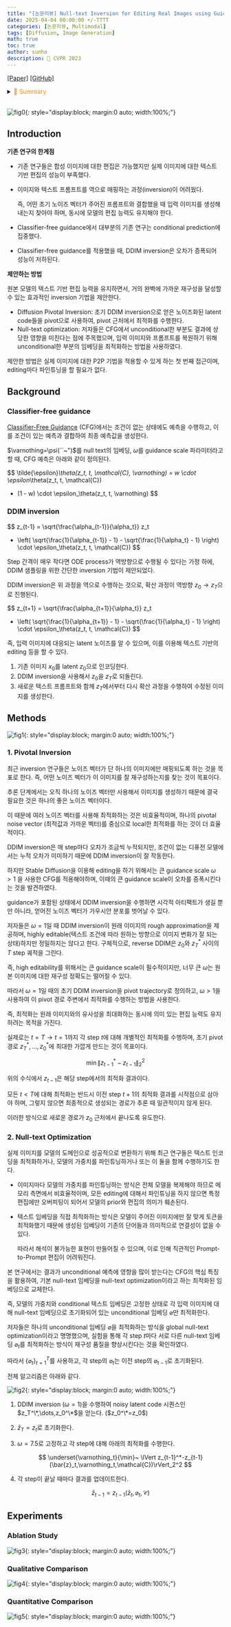 ```yaml
---
title: "[논문리뷰] Null-text Inversion for Editing Real Images using Guided Diffusion Models"
date: 2025-04-04 00:00:00 +/-TTTT
categories: [논문리뷰, Multimodal]
tags: [Diffusion, Image Generation]
math: true
toc: true
author: sunho
description: 📝 CVPR 2023
---
```


[[Paper]](https://arxiv.org/abs/2211.09794)
[[GitHub]](https://github.com/google/prompt-to-prompt/#null-text-inversion-for-editing-real-images)

<details>
<summary><font color='#FF8C00'>📝 Summary</font></summary>
<div markdown="1">
<br>
실제 이미지와 대응되는 caption을 latent space로 효과적으로 invert하면서 모델의 editing 능력을 유지하기 위해 2단계 접근법을 사용한다.

- DDIM inversion을 사용해서 noisy latent code 시퀀스를 계산함으로써, 주어진 캡션을 기준으로 원본 이미지를 대략적으로 근사한다.
    
    이후, 해당 시퀀스를 고정된 pivot(기준)으로 사용하여 pivot 근처에서 입력 null-text 임베딩을 최적화한다.
- Null-text optimization에서는 conditional 캡션은 고정한 채, unconditional 임베딩(null-text embedding)만을 최적화하여 재구성 오류를 보정한다.

</div>
</details>
<br>

![fig0](paper/nulltext-0.png){: style="display:block; margin:0 auto; width:100%;"}

## Introduction

**기존 연구의 한계점**

- 기존 연구들은 합성 이미지에 대한 편집은 가능했지만 실제 이미지에 대한 텍스트 기반 편집의 성능이 부족했다.
- 이미지와 텍스트 프롬프트를 역으로 매핑하는 과정(inversion)이 어려웠다.

    즉, 어떤 초기 노이즈 벡터가 주어진 프롬프트와 결합했을 때 입력 이미지를 생성해내는지 찾아야 하며, 동시에 모델의 편집 능력도 유지해야 한다.
- Classifier-free guidance에서 대부분의 기존 연구는 conditional prediction에 집중했다.
- Classifier-free guidance를 적용했을 때, DDIM inversion은 오차가 증폭되어 성능이 저하된다.

**제안하는 방법**

원본 모델의 텍스트 기반 편집 능력을 유지하면서, 거의 완벽에 가까운 재구성을 달성할 수 있는 효과적인 inversion 기법을 제안한다.
- Diffusion Pivotal Inversion: 초기 DDIM inversion으로 얻은 노이즈화된 latent code들을 pivot으로 사용하여, pivot 근처에서 최적화를 수행한다.
- Null-text optimization: 저자들은 CFG에서 unconditional한 부분도 결과에 상당한 영향을 미친다는 점에 주목했으며, 입력 이미지와 프롬프트를 복원하기 위해 unconditional한 부분의 임베딩을 최적화하는 방법을 사용하였다.
    
제안한 방법은 실제 이미지에 대한 P2P 기법을 적용할 수 있게 하는 첫 번째 접근이며, editing마다 파인튜닝을 할 필요가 없다.

## Background

### Classifier-free guidance

[Classifier-Free Guidance]() (CFG)에서는 조건이 없는 상태에도 예측을 수행하고, 이를 조건이 있는 예측과 결합하여 최종 예측값을 생성한다.

$\varnothing=\psi(``~")$를 null text의 임베딩, $\omega$를 guidance scale 파라미터라고 할 때, CFG 예측은 아래와 같이 정의된다.

$$
\tilde{\epsilon}_\theta(z_t, t, \mathcal{C}, \varnothing)
= w \cdot \epsilon_\theta(z_t, t, \mathcal{C})
+ (1 - w) \cdot \epsilon_\theta(z_t, t, \varnothing)
$$

### DDIM inversion


$$
z_{t-1} = \sqrt{\frac{\alpha_{t-1}}{\alpha_t}} z_t
+ \left( \sqrt{\frac{1}{\alpha_{t-1}} - 1} - \sqrt{\frac{1}{\alpha_t} - 1} \right)
\cdot \epsilon_\theta(z_t, t, \mathcal{C})
$$

Step 간격이 매우 작다면 ODE process가 역방향으로 수행될 수 있다는 가정 하에, DDIM 샘플링을 위한 간단한 inversion 기법이 제안되었다.

DDIM inversion은 위 과정을 역으로 수행하는 것으로, 확산 과정이 역방향 $z_0\to z_T$으로 진행된다.

$$
z_{t+1} = \sqrt{\frac{\alpha_{t+1}}{\alpha_t}} z_t
+ \left( \sqrt{\frac{1}{\alpha_{t+1}} - 1} - \sqrt{\frac{1}{\alpha_t} - 1} \right)
\cdot \epsilon_\theta(z_t, t, \mathcal{C})
$$

즉, 입력 이미지에 대응되는 latent 노이즈를 알 수 있으며, 이를 이용해 텍스트 기반의 editing 등을 할 수 있다.

1. 기존 이미지 $x_0$를 latent $z_0$으로 인코딩한다.
2. DDIM inversion을 사용해서 $z_0$을 $z_T$로 되돌린다.
3. 새로운 텍스트 프롬프트와 함께 $z_T$에서부터 다시 확산 과정을 수행하여 수정된 이미지를 생성한다.

## Methods

![fig1](paper/nulltext-1.png){: style="display:block; margin:0 auto; width:100%;"}

### 1. Pivotal Inversion

최근 inversion 연구들은 노이즈 벡터가 단 하나의 이미지에만 매핑되도록 하는 것을 목표로 한다. 즉, 어떤 노이즈 벡터가 이 이미지를 잘 재구성하는지를 찾는 것이 목표이다.

추론 단계에서는 오직 하나의 노이즈 벡터만 사용해서 이미지를 생성하기 때문에 결국 필요한 것은 하나의 좋은 노이즈 벡터이다.

이 때문에 여러 노이즈 벡터를 사용해 최적화하는 것은 비효율적이며, 하나의 pivotal noise vector (최적값과 가까운 벡터)를 중심으로 local한 최적화를 하는 것이 더 효율적이다.

DDIM inversion은 매 step마다 오차가 조금씩 누적되지만, 조건이 없는 디퓨전 모델에서는 누적 오차가 미미하기 때문에 DDIM inversion이 잘 작동한다.

하지만 Stable Diffusion을 이용해 editing을 하기 위해서는 큰 guidance scale $\omega>1$ 을 사용한 CFG를 적용해야하며, 이때의 큰 guidance scale이 오차를 증폭시킨다는 것을 발견하였다.

guidance가 포함된 상태에서 DDIM inversion을 수행하면 시각적 아티팩트가 생길 뿐만 아니라, 얻어진 노이즈 벡터가 가우시안 분포를 벗어날 수 있다.

저자들은 $\omega=1$일 때 DDIM inversion이 원래 이미지의 rough approximation을 제공하며, highly editable(텍스트 조건에 따라 원하는 방향으로 이미지 변화가 잘 되는 상태)하지만 정밀하지는 않다고 한다. 구체적으로, reverse DDIM은 $z_0$와 $z_T^*$ 사이의 $T$ step 궤적을 그린다.

즉, high editability를 위해서는 큰 guidance scale이 필수적이지만, 너무 큰 $\omega$는 원본 이미지에 대한 재구성 정확도는 떨어질 수 있다.

따라서 $\omega=1$일 때의 초기 DDIM inversion을 pivot trajectory로 정의하고, $\omega>1$을 사용하여 이 pivot 경로 주변에서 최적화를 수행하는 방법을 사용한다.

즉, 최적화는 원래 이미지와의 유사성을 최대화하는 동시에 의미 있는 편집 능력도 유지하려는 목적을 가진다.

실제로는 $t=T\to t=1$까지 각 step $t$에 대해 개별적인 최적화를 수행하며, 초기 pivot 경로 $z_T^*,\dots,z_0^*$에 최대한 가깝게 만드는 것이 목표이다.

$$
\min\lVert
z_{t-1}^*-z_{t-1}    
\rVert_2^2
$$

위의 수식에서 $z_{t-1}$은 해당 step에서의 최적화 결과이다.

모든 $t<T$에 대해 최적화는 반드시 이전 step $t+1$의 최적화 결과를 시작점으로 삼아야 하며, 그렇지 않으면 최종적으로 생성되는 경로가 추론 때 일관적이지 않게 된다.

이러한 방식으로 새로운 경로가 $z_0$ 근처에서 끝나도록 유도한다.

### 2. Null-text Optimization

실제 이미지를 모델의 도메인으로 성공적으로 변환하기 위해 최근 연구들은 텍스트 인코딩을 최적화하거나, 모델의 가중치를 파인튜닝하거나 또는 이 둘을 함께 수행하기도 한다.

- 이미지마다 모델의 가중치를 파인튜닝하는 방식은 전체 모델을 복제해야 하므로 메모리 측면에서 비효율적이며, 모든 editing에 대해서 파인튜닝을 하지 않으면 특정 편집에만 오버피팅이 되어서 모델의 prior와 편집의 의미가 훼손된다.
- 텍스트 임베딩을 직접 최적화하는 방식은 모델이 주어진 이미지에만 잘 맞게 토큰을 최적화했기 때문에 생성된 임베딩이 기존의 단어들과 의미적으로 연결성이 없을 수 있다.

    따라서 해석이 불가능한 표현이 만들어질 수 있으며, 이로 인해 직관적인 Prompt-to-Prompt 편집이 어려워진다.

본 연구에서는 결과가 unconditional 예측에 영향을 많이 받는다는 CFG의 핵심 특징을 활용하여, 기본 null-text 임베딩을 null-text optimization이라고 하는 최적화된 임베딩으로 교체한다.

즉, 모델의 가중치와 conditional 텍스트 임베딩은 고정한 상태로 각 입력 이미지에 대해 null-text 임베딩으로 초기화되어 있는 unconditional 임베딩 $\varnothing$만 최적화한다.

저자들은 하나의 unconditional 임베딩 $\varnothing$을 최적화하는 방식을 global null-text optimization이라고 명명했으며, 실험을 통해 각 step $t$마다 서로 다른 null-text 임베딩 $\varnothing_t$를 최적화하는 방식이 재구성 품질을 향상시킨다는 것을 확인하였다.

따라서 $\lbrace\varnothing_t\rbrace_{t=1}^T$를 사용하고, 각 step의 $\varnothing_t$는 이전 step의 $\varnothing_{t-1}$로 초기화된다.

전체 알고리즘은 아래와 같다.

![fig2](paper/nulltext-2.png){: style="display:block; margin:0 auto; width:100%;"}

1. DDIM inversion ($\omega=1$)을 수행하여 noisy latent code 시퀀스인 $z_T^\*,\dots,z_0^\*$을 얻는다. ($z_0^\*=z_0$)
2. $\bar{z}_T=z_t$로 초기화한다.
3. $\omega=7.5$로 고정하고 각 step에 대해 아래의 최적화를 수행한다.

    $$
    \underset{\varnothing_t}{\min}~
    \lVert z_{t-1}^*-z_{t-1}(\bar{z}_t,\varnothing_t,\mathcal{C})\rVert_2^2
    $$
4. 각 step이 끝날 때마다 결과를 업데이트한다.

    $$
    \bar{z}_{t-1}=z_{t-1}(\bar{z}_t,\varnothing_t,\mathcal{C})
    $$

## Experiments

### Ablation Study

![fig3](paper/nulltext-3.png){: style="display:block; margin:0 auto; width:100%;"}
<br>

### Qualitative Comparison

![fig4](paper/nulltext-4.png){: style="display:block; margin:0 auto; width:100%;"}

### Quantitative Comparison

![fig5](paper/nulltext-5.png){: style="display:block; margin:0 auto; width:100%;"}

